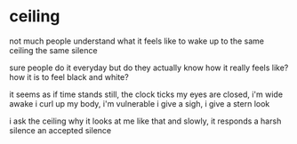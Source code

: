 # ceiling

not much people understand
what it feels like to wake up
to the same ceiling
the same silence

sure people do it everyday
but do they actually know
how it really feels like?
how it is to feel black and white?

it seems as if time stands still, the clock ticks
my eyes are closed, i'm wide awake
i curl up my body, i'm vulnerable
i give a sigh, i give a stern look

i ask the ceiling why it looks at me like that
and slowly, it responds
a harsh silence
an accepted silence